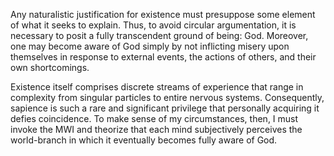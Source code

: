 Any naturalistic justification for existence must presuppose some element of what it seeks to explain. Thus, to avoid circular argumentation, it is necessary to posit a fully transcendent ground of being: God. Moreover, one may become aware of God simply by not inflicting misery upon themselves in response to external events, the actions of others, and their own shortcomings.

Existence itself comprises discrete streams of experience that range in complexity from singular particles to entire nervous systems. Consequently, sapience is such a rare and significant privilege that personally acquiring it defies coincidence. To make sense of my circumstances, then, I must invoke the MWI and theorize that each mind subjectively perceives the world-branch in which it eventually becomes fully aware of God.
